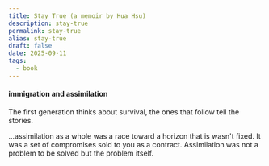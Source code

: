 ```yaml
---
title: Stay True (a memoir by Hua Hsu)
description: stay-true
permalink: stay-true
alias: stay-true
draft: false
date: 2025-09-11
tags:
  - book
---
```


#### immigration and assimilation
The first generation thinks about survival, the ones that follow tell the stories.  

...assimilation as a whole was a race toward a horizon that is wasn't fixed. It was a set of compromises sold to you as a contract. Assimilation was not a problem to be solved but the problem itself.  
